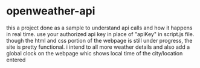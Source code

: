 # openweather-api
this a project done as a sample to understand api calls and how it happens in real time.
use your authorized api key in place of "apiKey" in script.js file.
though the html and css portion of the webpage is still under progress, the site is pretty functional.
i intend to all more weather details and also add a global clock on the webpage whic shows local time of the city/location entered
